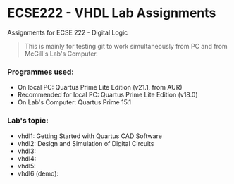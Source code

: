 # ECSE222 - VHDL Lab Assignments
Assignments for ECSE 222 - Digital Logic 

> This is mainly for testing git to work simultaneously from PC and from McGill's Lab's Computer.

### Programmes used: 
- On local PC: Quartus Prime Lite Edition (v21.1, from AUR)
- Recommended for local PC: Quartus Prime Lite Edition (v18.0)
- On Lab's Computer: Quartus Prime 15.1

### Lab's topic:
- vhdl1: Getting Started with Quartus CAD Software
- vhdl2: Design and Simulation of Digital Circuits
- vhdl3:
- vhdl4:
- vhdl5:
- vhdl6 (demo):


